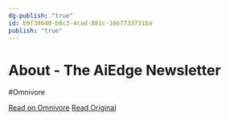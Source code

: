 ```yaml
---
dg-publish: "true"
id: b9f38640-b6c3-4cad-881c-1667733731ba
publish: "true"
---
```


# About - The AiEdge Newsletter
#Omnivore

[Read on Omnivore](https://omnivore.app/me/about-the-ai-edge-newsletter-18691de227f)
[Read Original](https://newsletter.theaiedge.io/about)